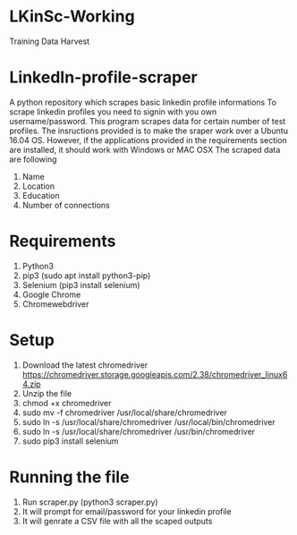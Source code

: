# LKinSc-Working
Training Data Harvest


# LinkedIn-profile-scraper
A python repository which scrapes basic linkedin profile informations
To scrape linkedin profiles you need to signin with you own username/password. This program scrapes data for certain number of test profiles. The insructions provided is to make the sraper work over a Ubuntu 16.04 OS. However, if the applications provided in the requirements section are installed, it should work with Windows or MAC OSX
The scraped data are following
  1. Name
  2. Location
  3. Education
  4. Number of connections
  
# Requirements

  1. Python3 
  2. pip3 (sudo apt install python3-pip)
  3. Selenium (pip3 install selenium)
  4. Google Chrome
  5. Chromewebdriver

# Setup

1. Download the latest chromedriver
  https://chromedriver.storage.googleapis.com/2.38/chromedriver_linux64.zip
2. Unzip the file
3. chmod +x chromedriver
4. sudo mv -f chromedriver /usr/local/share/chromedriver
5. sudo ln -s /usr/local/share/chromedriver /usr/local/bin/chromedriver
6. sudo ln -s /usr/local/share/chromedriver /usr/bin/chromedriver
7. sudo pip3 install selenium

# Running the file
1. Run scraper.py (python3 scraper.py)
2. It will prompt for email/password for your linkedin profile
3. It will genrate a CSV file with all the scaped outputs
